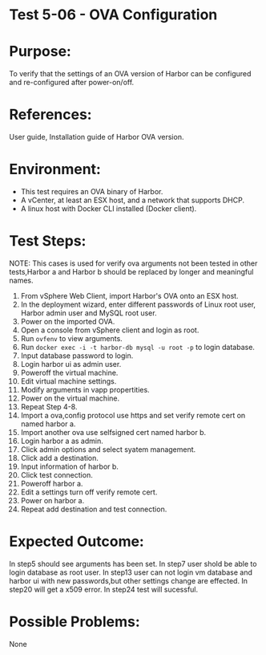 Test 5-06 - OVA Configuration
=======

# Purpose:

To verify that the settings of an OVA version of Harbor can be configured and re-configured after power-on/off.

# References:
User guide, Installation guide of Harbor OVA version.

# Environment:
* This test requires an OVA binary of Harbor.
* A vCenter, at least an ESX host, and a network that supports DHCP.
* A linux host with Docker CLI installed (Docker client).

# Test Steps:

NOTE:
This cases is used for verify ova arguments not been tested in other tests,Harbor a and Harbor b should be replaced by longer and meaningful names.
1. From vSphere Web Client, import Harbor's OVA onto an ESX host.
2. In the deployment wizard, enter different passwords of Linux root user, Harbor admin user and MySQL root user.
3. Power on the imported OVA.
4. Open a console from vSphere client and login as root.
5. Run `ovfenv` to view arguments.
6. Run `docker exec -i -t harbor-db mysql -u root -p` to login database.
7. Input database password to login.
8. Login harbor ui as admin user.
9. Poweroff the virtual machine.
10. Edit virtual machine settings.
11. Modify arguments in vapp propertities.
12. Power on the virtual machine.
13. Repeat Step 4-8.
14. Import a ova,config protocol use https and set verify remote cert on named harbor a.
15. Import another ova use selfsigned cert named harbor b.
16. Login harbor a as admin.
17. Click admin options and select syatem management.
18. Click add a destination.
19. Input information of harbor b.
20. Click test connection.
21. Poweroff harbor a.
22. Edit a settings turn off verify remote cert.
23. Power on harbor a.
24. Repeat add destination and test connection.

# Expected Outcome:

In step5 should see arguments has been set.
In step7 user shold be able to login database as root user.
In step13 user can not login vm database and harbor ui with new passwords,but other settings change are effected.
In step20 will get a x509 error.
In step24 test will sucessful.

# Possible Problems:
None
